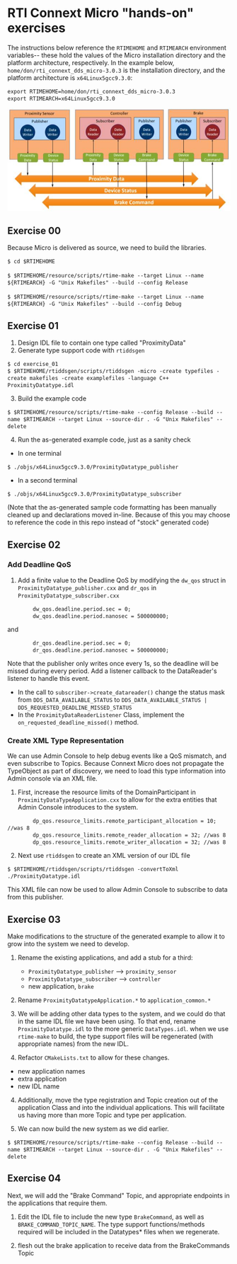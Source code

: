 # RTI Connext Micro "hands-on" exercises

The instructions below reference the `RTIMEHOME` and `RTIMEARCH` environment variables-- these hold the values of the Micro installation directory and the platform architecture, respectively. In the example below, `home/don/rti_connext_dds_micro-3.0.3` is the installation directory, and the platform architecture is `x64Linux5gcc9.3.0`:
```
export RTIMEHOME=home/don/rti_connext_dds_micro-3.0.3
export RTIMEARCH=x64Linux5gcc9.3.0
```

![System architecture](img/architecture.jpg)

## Exercise 00

Because Micro is delivered as source, we need to build the libraries.

```
$ cd $RTIMEHOME

$ $RTIMEHOME/resource/scripts/rtime-make --target Linux --name ${RTIMEARCH} -G "Unix Makefiles" --build --config Release

$ $RTIMEHOME/resource/scripts/rtime-make --target Linux --name ${RTIMEARCH} -G "Unix Makefiles" --build --config Debug
```
## Exercise 01

1) Design IDL file to contain one type called "ProximityData"
2) Generate type support code with `rtiddsgen`
```
$ cd exercise_01
$ $RTIMEHOME/rtiddsgen/scripts/rtiddsgen -micro -create typefiles -create makefiles -create examplefiles -language C++ ProximityDatatype.idl
```

3) Build the example code
``` 
$ $RTIMEHOME/resource/scripts/rtime-make --config Release --build --name $RTIMEARCH --target Linux --source-dir . -G "Unix Makefiles" --delete
```

4) Run the as-generated example code, just as a sanity check
- In one terminal 
```
$ ./objs/x64Linux5gcc9.3.0/ProximityDatatype_publisher
```
- In a second terminal 
```
$ ./objs/x64Linux5gcc9.3.0/ProximityDatatype_subscriber
```

(Note that the as-generated sample code formatting has been manually cleaned up and declarations moved in-line. Because of this you may choose to reference the code in this repo instead of "stock" generated code)

## Exercise 02

### Add Deadline QoS

1) Add a finite value to the Deadline QoS by modifying the `dw_qos` struct in `ProximityDatatype_publisher.cxx` and `dr_qos` in `ProximityDatatype_subscriber.cxx`
```
        dw_qos.deadline.period.sec = 0;
        dw_qos.deadline.period.nanosec = 500000000;
```
and
```
        dr_qos.deadline.period.sec = 0;
        dr_qos.deadline.period.nanosec = 500000000;
```

Note that the publisher only writes once every 1s, so the deadline will be missed during every period. Add a listener callback to the DataReader's listener to handle this event. 
- In the call to `subscriber->create_datareader()` change the status mask from `DDS_DATA_AVAILABLE_STATUS` to `DDS_DATA_AVAILABLE_STATUS | DDS_REQUESTED_DEADLINE_MISSED_STATUS`
- In the `ProximityDataReaderListener` Class, implement the `on_requested_deadline_missed()` method.

### Create XML Type Representation

We can use Admin Console to help debug events like a QoS mismatch, and even subscribe to Topics. Because Connext Micro does not propagate the TypeObject as part of discovery, we need to load this type information into Admin console via an XML file. 

1) First, increase the resource limits of the DomainParticipant in `ProximityDataTypeApplication.cxx` to allow for the extra entities that Admin Console introduces to the system. 
```
        dp_qos.resource_limits.remote_participant_allocation = 10; //was 8
        dp_qos.resource_limits.remote_reader_allocation = 32; //was 8
        dp_qos.resource_limits.remote_writer_allocation = 32; //was 8
```
2) Next use `rtiddsgen` to create an XML version of our IDL file
```
$ $RTIMEHOME/rtiddsgen/scripts/rtiddsgen -convertToXml ./ProximityDatatype.idl
```
This XML file can now be used to allow Admin Console to subscribe to data from this publisher.

## Exercise 03

Make modifications to the structure of the generated example to allow it to grow into the system we need to develop.

1) Rename the existing applications, and add a stub for a third:
    - `ProximityDatatype_publisher` --> `proximity_sensor`
    - `ProximityDatatype_subscriber` --> `controller`
    - new application, `brake`

2) Rename `ProximityDatatypeApplication.*` to `application_common.*`

3) We will be adding other data types to the system, and we could do that in the same IDL file we have been using. To that end, rename `ProximityDatatype.idl` to the more generic `DataTypes.idl`. when we use `rtime-make` to build, the type support files will be regenerated (with appropriate names) from the new IDL.

3) Refactor `CMakeLists.txt` to allow for these changes. 
- new application names
- extra application
- new IDL name

4) Additionally, move the type registration and Topic creation out of the application Class and into the individual applications. This will facilitate us having more than more Topic and type per application.

5) We can now build the new system as we did earlier.
``` 
$ $RTIMEHOME/resource/scripts/rtime-make --config Release --build --name $RTIMEARCH --target Linux --source-dir . -G "Unix Makefiles" --delete
```

## Exercise 04

Next, we will add the "Brake Command" Topic, and appropriate endpoints in the applications that require them.

1) Edit the IDL file to include the new type `BrakeCommand`, as well as `BRAKE_COMMAND_TOPIC_NAME`. The type support functions/methods required will be included in the Datatypes* files when we regenerate.

2) flesh out the brake application to receive data from the BrakeCommands Topic

